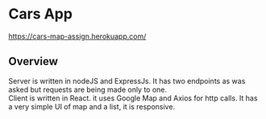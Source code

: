 # Cars App

https://cars-map-assign.herokuapp.com/

## Overview
Server is written in nodeJS and ExpressJs. It has two endpoints as was asked but requests are being made only to one.  
  Client is written in React. it uses Google Map and Axios for http calls.
  It has a very simple UI of map and a list, it is responsive.   
  






